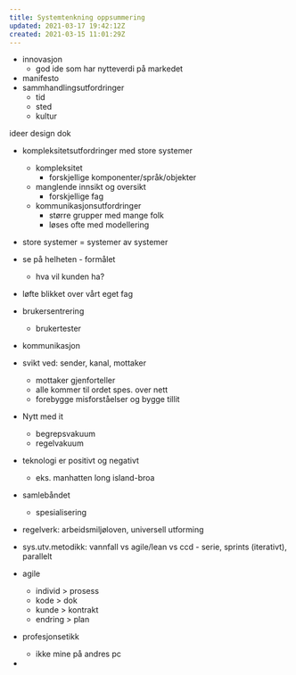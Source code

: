 ```yaml
---
title: Systemtenkning oppsummering
updated: 2021-03-17 19:42:12Z
created: 2021-03-15 11:01:29Z
---
```


- innovasjon
    - god ide som har nytteverdi på markedet
- manifesto
- sammhandlingsutfordringer
    - tid
    - sted
    - kultur

ideer design dok

- kompleksitetsutfordringer med store systemer
    - kompleksitet
        - forskjellige komponenter/språk/objekter
    - manglende innsikt og oversikt
        - forskjellige fag
    - kommunikasjonsutfordringer
        - større grupper med mange folk
        - løses ofte med modellering

- store systemer = systemer av systemer
- se på helheten - formålet
    - hva vil kunden ha?
- løfte blikket over vårt eget fag
- brukersentrering
    - brukertester
- kommunikasjon
- svikt ved: sender, kanal, mottaker
    - mottaker gjenforteller
    - alle kommer til ordet spes. over nett
    - forebygge misforståelser og bygge tillit
- Nytt med it
    - begrepsvakuum
    - regelvakuum
- teknologi er positivt og negativt
    - eks. manhatten long island-broa
- samlebåndet
    - spesialisering
- regelverk: arbeidsmiljøloven, universell utforming
- sys.utv.metodikk: vannfall vs agile/lean vs ccd - serie, sprints (iterativt), parallelt
- agile
    - individ > prosess
    - kode > dok
    - kunde > kontrakt
    - endring > plan
- profesjonsetikk
    - ikke mine på andres pc

-